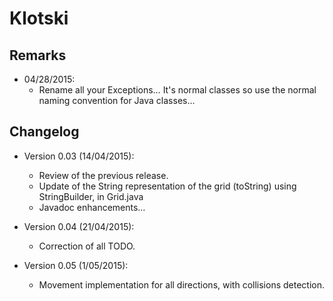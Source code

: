 Klotski
=======

## Remarks

- 04/28/2015:
    - Rename all your Exceptions… It's normal classes so use the normal naming convention for Java classes…

## Changelog

- Version 0.03 (14/04/2015):
    - Review of the previous release.
    - Update of the String representation of the grid (toString) using StringBuilder, in Grid.java
    - Javadoc enhancements…

- Version 0.04 (21/04/2015):
	- Correction of all TODO.

- Version 0.05 (1/05/2015):
	- Movement implementation for all directions, with collisions detection.
